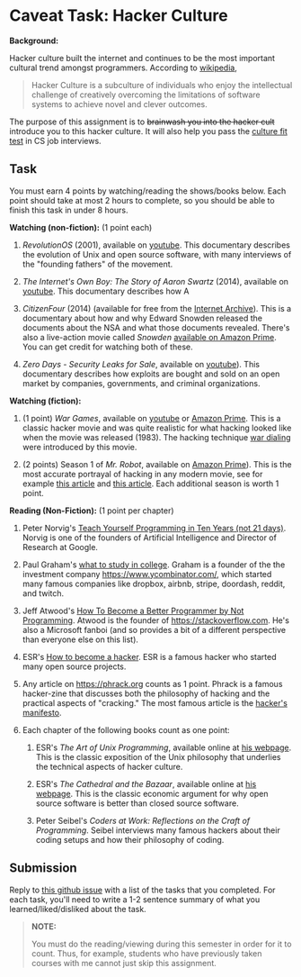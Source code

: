 # Caveat Task: Hacker Culture

**Background:**

Hacker culture built the internet and continues to be the most important cultural trend amongst programmers.
According to [wikipedia](https://en.wikipedia.org/wiki/Hacker_culture),

> Hacker Culture is a subculture of individuals who enjoy the intellectual challenge of creatively overcoming the limitations of software systems to achieve novel and clever outcomes.

The purpose of this assignment is to ~~brainwash you into the hacker cult~~ introduce you to this hacker culture.
It will also help you pass the [culture fit test](https://triplebyte.com/blog/what-companies-mean-by-culture-fit) in CS job interviews.

## Task

You must earn 4 points by watching/reading the shows/books below.
Each point should take at most 2 hours to complete,
so you should be able to finish this task in under 8 hours.

**Watching (non-fiction):** (1 point each)

1. *RevolutionOS* (2001), available on [youtube](https://www.youtube.com/watch?v=k0RYQVkQmWU).
   This documentary describes the evolution of Unix and open source software,
   with many interviews of the "founding fathers" of the movement.

1. *The Internet's Own Boy: The Story of Aaron Swartz* (2014), available on [youtube](https://www.youtube.com/watch?v=9vz06QO3UkQ).
   This documentary describes how A

1. *CitizenFour* (2014) (available for free from the [Internet Archive](https://archive.org/details/Citizen.Four2014)).
   This is a documentary about how and why Edward Snowden released the documents about the NSA and what those documents revealed.
    There's also a live-action movie called *Snowden* [available on Amazon Prime](https://www.amazon.com/Snowden-Joseph-Gordon-Levitt/dp/B01LWYVHKV).
    You can get credit for watching both of these.

1. *Zero Days - Security Leaks for Sale*, available on [youtube](https://www.youtube.com/watch?v=4BTTiWkdT8Q)).
   This documentary describes how exploits are bought and sold on an open market by companies, governments, and criminal organizations.

**Watching (fiction):**

1. (1 point) *War Games*, available on [youtube](https://www.youtube.com/watch?v=HNLQ-O-Qx3Y) or [Amazon Prime](https://www.amazon.com/Wargames-Matthew-Broderick/dp/B083FY4CDG/).
   This is a classic hacker movie and was quite realistic for what hacking looked like when the movie was released (1983).
   The hacking technique [war dialing](https://en.wikipedia.org/wiki/Wardialing) were introduced by this movie.

1. (2 points) Season 1 of *Mr. Robot*, available on [Amazon Prime](https://www.amazon.com/gp/video/detail/B00YBX664Q)).
   This is the most accurate portrayal of hacking in any modern movie, see for example [this article](https://www.pri.org/stories/how-realistic-are-hacks-mr-robot) and [this article](https://www.wired.com/2016/07/real-hackers-behind-mr-robot-get-right/).
   Each additional season is worth 1 point.

**Reading (Non-Fiction):** (1 point per chapter)

1. Peter Norvig's [Teach Yourself Programming in Ten Years (not 21 days)](https://norvig.com/21-days.html).
    Norvig is one of the founders of Artificial Intelligence and Director of Research at Google.

1. Paul Graham's [what to study in college](http://www.paulgraham.com/college.html).
    Graham is a founder of the the investment company <https://www.ycombinator.com/>,
    which started many famous companies like dropbox, airbnb, stripe, doordash, reddit, and twitch.

1. Jeff Atwood's [How To Become a Better Programmer by Not Programming](https://blog.codinghorror.com/how-to-become-a-better-programmer-by-not-programming/).
    Atwood is the founder of <https://stackoverflow.com>.
    He's also a Microsoft fanboi (and so provides a bit of a different perspective than everyone else on this list).

1. ESR's [How to become a hacker](http://www.catb.org/esr/faqs/hacker-howto.html).
    ESR is a famous hacker who started many open source projects.

1. Any article on <https://phrack.org> counts as 1 point.
   Phrack is a famous hacker-zine that discusses both the philosophy of hacking and the practical aspects of "cracking."
   The most famous article is the [hacker's manifesto](http://phrack.org/issues/7/3.html).

1. Each chapter of the following books count as one point:

    1. ESR's *The Art of Unix Programming*, available online at [his webpage](http://catb.org/~esr/writings/taoup/html/context.html).
       This is the classic exposition of the Unix philosophy that underlies the technical aspects of hacker culture.

    1. ESR's *The Cathedral and the Bazaar*, available online at [his webpage](http://www.catb.org/~esr/writings/cathedral-bazaar/).
       This is the classic economic argument for why open source software is better than closed source software.

    1. Peter Seibel's *Coders at Work: Reflections on the Craft of Programming*.
       Seibel interviews many famous hackers about their coding setups and how their philosophy of coding.

<!--
**Reading (Fiction):** (5 points for reading the whole book, no partial credit)

1. [Harry Potter and the Methods of Rationality](https://hpmor.com).
   This is a fanfic written by [Eliezer Yudkowsky](https://en.wikipedia.org/wiki/Eliezer_Yudkowsky),
   who is a famous [AI safety](https://futureoflife.org/ai-safety-research/) researcher.
   The premise is that Harry Potter's parents were both wizards and scientists,
   and the story introduces a lot of concepts important for AI safety and the philosophy of data science.

1. Any of the fiction books [listed here](https://portswigger.net/daily-swig/the-top-10-best-hacker-themed-books-of-all-time).
-->

## Submission

Reply to [this github issue](https://github.com/mikeizbicki/cmc-csci143/issues/84) with a list of the tasks that you completed.
For each task, you'll need to write a 1-2 sentence summary of what you learned/liked/disliked about the task.

> **NOTE:**
>
> You must do the reading/viewing during this semester in order for it to count.
> Thus, for example, students who have previously taken courses with me cannot just skip this assignment.


